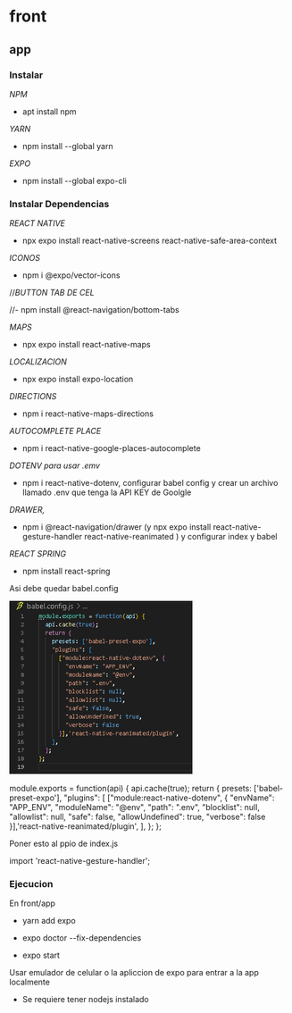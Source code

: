 # front

## app

### Instalar

*NPM*

- apt install npm

*YARN*

- npm install --global yarn

*EXPO*

- npm install --global expo-cli

### Instalar Dependencias

*REACT NATIVE* 

- npx expo install react-native-screens react-native-safe-area-context

*ICONOS*

- npm i @expo/vector-icons

//*BUTTON TAB DE CEL*

//- npm install @react-navigation/bottom-tabs

*MAPS*

- npx expo install react-native-maps

*LOCALIZACION*

- npx expo install expo-location

*DIRECTIONS*

- npm i react-native-maps-directions

*AUTOCOMPLETE PLACE*

- npm i react-native-google-places-autocomplete

*DOTENV para usar .emv*
- npm i react-native-dotenv, configurar babel config y crear un archivo llamado
.env que tenga la API KEY de Goolgle

*DRAWER,*
- npm i @react-navigation/drawer (y npx expo install react-native-gesture-handler react-native-reanimated ) y configurar index y babel

*REACT SPRING*
- npm install react-spring

Asi debe quedar babel.config

![image info](./app/assets/babel.png)


module.exports = function(api) {
  api.cache(true);
  return {
    presets: ['babel-preset-expo'],
    "plugins": [
      ["module:react-native-dotenv", {
        "envName": "APP_ENV",
        "moduleName": "@env",
        "path": ".env",
        "blocklist": null,
        "allowlist": null,
        "safe": false,
        "allowUndefined": true,
        "verbose": false
      }],'react-native-reanimated/plugin',
    ],
  };
};


Poner esto al ppio de index.js

import 'react-native-gesture-handler';

### Ejecucion 

En front/app

- yarn add expo

- expo doctor --fix-dependencies

- expo start

Usar emulador de celular o la apliccion de expo para entrar a la app localmente

- Se requiere tener nodejs instalado
